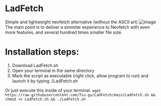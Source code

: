 # LadFetch
Simple and lightweight neofetch alternative (without the ASCII art) 
![image](https://user-images.githubusercontent.com/108401269/198069661-795e4b85-aac5-4b3f-943d-37b849d2a339.png)
The main point is to deliver a simmilar experience to Neofetch with even more features, and several hundred times smaller file size.

# Installation steps:
1. Download LadFetch.sh
2. Open your terminal in the same directory
3. Mark the script as executable (right click, allow program to run) and launch it by typing ./LadFetch.sh

Or just execute this inside of your terminal. `wget https://raw.githubusercontent.com/Tsu-gu/LadFetch/main/LadFetch.sh && chmod +x LadFetch.sh && ./LadFetch.sh`
